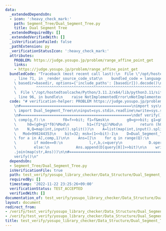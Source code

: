 ```yaml
---
data:
  _extendedDependsOn:
  - icon: ':heavy_check_mark:'
    path: Segment_Tree/Dual_Segment_Tree.py
    title: Dual Segment Tree
  _extendedRequiredBy: []
  _extendedVerifiedWith: []
  _isVerificationFailed: false
  _pathExtension: py
  _verificationStatusIcon: ':heavy_check_mark:'
  attributes:
    PROBLEM: https://judge.yosupo.jp/problem/range_affine_point_get
    links:
    - https://judge.yosupo.jp/problem/range_affine_point_get
  bundledCode: "Traceback (most recent call last):\n  File \"/opt/hostedtoolcache/Python/3.11.2/x64/lib/python3.11/site-packages/onlinejudge_verify/documentation/build.py\"\
    , line 71, in _render_source_code_stat\n    bundled_code = language.bundle(stat.path,\
    \ basedir=basedir, options={'include_paths': [basedir]}).decode()\n          \
    \         ^^^^^^^^^^^^^^^^^^^^^^^^^^^^^^^^^^^^^^^^^^^^^^^^^^^^^^^^^^^^^^^^^^^^^^^^^^^^^^^^^\n\
    \  File \"/opt/hostedtoolcache/Python/3.11.2/x64/lib/python3.11/site-packages/onlinejudge_verify/languages/python.py\"\
    , line 96, in bundle\n    raise NotImplementedError\nNotImplementedError\n"
  code: "# verification-helper: PROBLEM https://judge.yosupo.jp/problem/range_affine_point_get\n\
    \n#==================================================\nimport sys\nfrom  Segment_Tree.Dual_Segment_Tree\
    \ import Dual_Segment_Tree\n\ninput=sys.stdin.readline\nwrite=sys.stdout.write\n\
    \n#==================================================\ndef verify():\n    def\
    \ comp(g,f):\n        f0=f>>bit; f1=f&msk\n        g0=g>>bit; g1=g&msk\n\n   \
    \     h0=(g0+g1*f0)%Mod\n        h1=(f1*g1)%Mod\n        return (h0<<bit)+h1\n\
    \n    N,Q=map(int,input().split())\n    A=list(map(int,input().split()))\n\n \
    \   Mod=998244353\n    bit=32; msk=(1<<bit)-1\n    D=Dual_Segment_Tree([a<<bit\
    \ for a in A],comp,1)\n\n    Ans=[]\n    for q in range(Q):\n        mode,*query=map(int,input().split())\n\
    \        if mode==0:\n            l,r,b,c=query\n            D.operate(l,r,(c<<bit)+b,True,False)\n\
    \        else:\n            Ans.append(D[query[0]]>>bit)\n\n    write(\"\\n\"\
    .join(map(str,Ans)))\n\n#==================================================\n\
    verify()\n"
  dependsOn:
  - Segment_Tree/Dual_Segment_Tree.py
  isVerificationFile: true
  path: test_verify/yosupo_library_checker/Data_Structure/Dual_Segment_Tree.test.py
  requiredBy: []
  timestamp: '2022-11-22 23:25:26+09:00'
  verificationStatus: TEST_ACCEPTED
  verifiedWith: []
documentation_of: test_verify/yosupo_library_checker/Data_Structure/Dual_Segment_Tree.test.py
layout: document
redirect_from:
- /verify/test_verify/yosupo_library_checker/Data_Structure/Dual_Segment_Tree.test.py
- /verify/test_verify/yosupo_library_checker/Data_Structure/Dual_Segment_Tree.test.py.html
title: test_verify/yosupo_library_checker/Data_Structure/Dual_Segment_Tree.test.py
---
```


